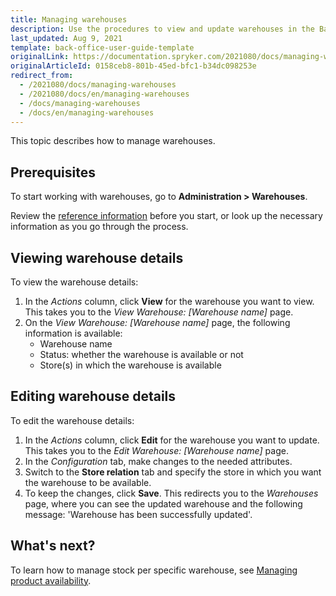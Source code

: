 ```yaml
---
title: Managing warehouses
description: Use the procedures to view and update warehouses in the Back Office.
last_updated: Aug 9, 2021
template: back-office-user-guide-template
originalLink: https://documentation.spryker.com/2021080/docs/managing-warehouses
originalArticleId: 0158ceb8-801b-45ed-bfc1-b34dc098253e
redirect_from:
  - /2021080/docs/managing-warehouses
  - /2021080/docs/en/managing-warehouses
  - /docs/managing-warehouses
  - /docs/en/managing-warehouses
---
```


This topic describes how to manage warehouses.

## Prerequisites

To start working with warehouses, go to **Administration&nbsp;<span aria-label="and then">></span> Warehouses**.

Review the [reference information](/docs/scos/user/back-office-user-guides/{{page.version}}/administration/warehouses/creating-warehouses.html#reference-information-creating-warehouses) before you start, or look up the necessary information as you go through the process.

## Viewing warehouse details

To view the warehouse details:

1. In the *Actions* column, click **View** for the warehouse you want to view. This takes you to the *View Warehouse: [Warehouse name]* page.
2. On the *View Warehouse: [Warehouse name]* page, the following information is available:
    * Warehouse name
    * Status: whether the warehouse is available or not
    * Store(s) in which the warehouse is available


## Editing warehouse details

To edit the warehouse details:

1. In the *Actions* column, click **Edit** for the warehouse you want to update. This takes you to the *Edit Warehouse: [Warehouse name]* page.
2. In the *Configuration* tab, make changes to the needed attributes.
3. Switch to the **Store relation** tab and specify the store in which you want the warehouse to be available.
4. To keep the changes, click **Save**. This redirects you to the *Warehouses* page, where you can see the updated warehouse and the following message: 'Warehouse has been successfully updated'.


## What's next?

To learn how to manage stock per specific warehouse, see [Managing product availability](/docs/scos/user/back-office-user-guides/{{page.version}}/catalog/availability/managing-products-availability.html).
